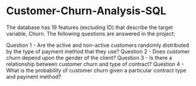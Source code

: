 # Customer-Churn-Analysis-SQL

The database has 19 features (excluding ID) that describe the target variable, Churn. The following questions are answered in the project:

Question 1 - Are the active and non-active customers randomly distributed by the type of payment method that they use? 
Question 2 - Does customer churn depend upon the gender of the client?
Question 3 - Is there a relationship between customer churn and type of contract?
Question 4 - What is the probability of customer churn given a particular contract type and payment method? 
